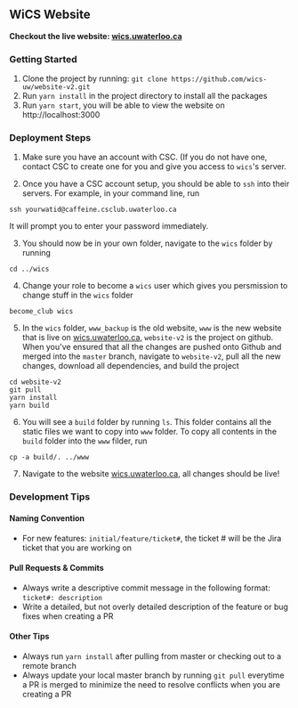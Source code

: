## WiCS Website

**Checkout the live website: [wics.uwaterloo.ca](http://wics.uwaterloo.ca/)**

### Getting Started

1. Clone the project by running: `git clone https://github.com/wics-uw/website-v2.git`
2. Run `yarn install` in the project directory to install all the packages
3. Run `yarn start`, you will be able to view the website on http://localhost:3000


### Deployment Steps

1. Make sure you have an account with CSC. (If you do not have one, contact CSC to create one for you and give you access to `wics`'s server. 

2. Once you have a CSC account setup, you should be able to `ssh` into their servers. 
For example, in your command line, run 
```
ssh yourwatid@caffeine.csclub.uwaterloo.ca
```
It will prompt you to enter your password immediately. 

3. You should now be in your own folder, navigate to the `wics` folder by running 
```
cd ../wics
```
4. Change your role to become a `wics` user which gives you persmission to change stuff in the `wics` folder
```
become_club wics
```
5. In the `wics` folder, `www_backup` is the old website, `www` is the new website that is live on [wics.uwaterloo.ca](http://wics.uwaterloo.ca/), `website-v2` is the project on github. When you've ensured that all the changes are pushed onto Github and merged into the `master` branch, navigate to `website-v2`, pull all the new changes, download all dependencies, and build the project
```
cd website-v2
git pull
yarn install
yarn build
```
6. You will see a `build` folder by running `ls`. This folder contains all the static files we want to copy into `www` folder. To copy all contents in the `build` folder into the `www` filder, run
```
cp -a build/. ../www
```
7. Navigate to the website [wics.uwaterloo.ca](http://wics.uwaterloo.ca/), all changes should be live! 


### Development Tips

#### Naming Convention

- For new features: `initial/feature/ticket#`, the ticket # will be the Jira ticket that you are working on

#### Pull Requests & Commits

- Always write a descriptive commit message in the following format: `ticket#: description`
- Write a detailed, but not overly detailed description of the feature or bug fixes when creating a PR

#### Other Tips

- Always run `yarn install` after pulling from master or checking out to a remote branch
- Always update your local master branch by running `git pull` everytime a PR is merged to minimize the need to resolve conflicts when you are creating a PR

